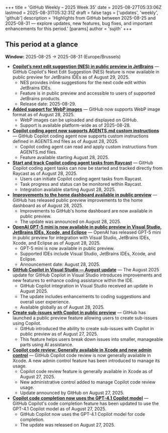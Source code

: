 +++
title = 'GitHub Weekly – 2025 Week 35'
date = 2025-08-27T05:33:06Z
lastmod = 2025-08-31T05:32:31Z
draft = false
tags = ['updates', 'weekly', 'github']
description = 'Highlights from GitHub between 2025-08-25 and 2025-08-31 — explore updates, new features, bug fixes, and important enhancements for this period.'
[params]
    author = 'sujith'
+++
## This period at a glance

**Window:** 2025-08-25 → 2025-08-31 (Europe/Brussels)

- **[Copilot’s next edit suggestion (NES) in public preview in JetBrains](https://github.blog/changelog/2025-08-29-copilots-next-edit-suggestion-nes-in-public-preview-in-jetbrains)** — GitHub Copilot's Next Edit Suggestion (NES) feature is now available in public preview for JetBrains IDEs as of August 29, 2025.
  - NES provides inline suggestions for the next code edit within JetBrains IDEs.
  - Feature is in public preview and accessible to users of supported JetBrains products.
  - Release date: 2025-08-29.
- **[Added support for WebP images](https://github.blog/changelog/2025-08-28-added-support-for-webp-images)** — GitHub now supports WebP image format as of August 28, 2025.
  - WebP images can be uploaded and displayed on GitHub.
  - Support is available platform-wide as of 2025-08-28.
- **[Copilot coding agent now supports AGENTS.md custom instructions](https://github.blog/changelog/2025-08-28-copilot-coding-agent-now-supports-agents-md-custom-instructions)** — GitHub Copilot coding agent now supports custom instructions defined in AGENTS.md files as of August 28, 2025.
  - Copilot coding agent can read and apply custom instructions from AGENTS.md files.
  - Feature available starting August 28, 2025.
- **[Start and track Copilot coding agent tasks from Raycast](https://github.blog/changelog/2025-08-28-start-and-track-copilot-coding-agent-tasks-from-raycast)** — GitHub Copilot coding agent tasks can now be started and tracked directly from Raycast as of August 28, 2025.
  - Users can initiate Copilot coding agent tasks from Raycast.
  - Task progress and status can be monitored within Raycast.
  - Integration available starting August 28, 2025.
- **[Improvements to the home dashboard available in public preview](https://github.blog/changelog/2025-08-28-improvements-to-the-home-dashboard-available-in-public-preview)** — GitHub has released public preview improvements to the home dashboard as of August 28, 2025.
  - Improvements to GitHub's home dashboard are now available in public preview.
  - The update was announced on August 28, 2025.
- **[OpenAI GPT-5 mini is now available in public preview in Visual Studio, JetBrains IDEs, Xcode, and Eclipse](https://github.blog/changelog/2025-08-28-openai-gpt-5-mini-is-now-available-in-public-preview-in-visual-studio-jetbrains-ides-xcode-and-eclipse)** — OpenAI has released GPT-5 mini in public preview for integration with Visual Studio, JetBrains IDEs, Xcode, and Eclipse as of August 28, 2025.
  - GPT-5 mini is now available in public preview.
  - Supported IDEs include Visual Studio, JetBrains IDEs, Xcode, and Eclipse.
  - Announcement date: August 28, 2025.
- **[GitHub Copilot in Visual Studio — August update](https://github.blog/changelog/2025-08-28-github-copilot-in-visual-studio-august-update)** — The August 2025 update for GitHub Copilot in Visual Studio introduces improvements and new features to enhance coding assistance within the IDE.
  - GitHub Copilot integration in Visual Studio received an update in August 2025.
  - The update includes enhancements to coding suggestions and overall user experience.
  - Available globally as of August 28, 2025.
- **[Create sub-issues with Copilot in public preview](https://github.blog/changelog/2025-08-27-create-sub-issues-with-copilot-in-public-preview)** — GitHub has launched a public preview feature allowing users to create sub-issues using Copilot.
  - GitHub introduced the ability to create sub-issues with Copilot in public preview as of August 27, 2025.
  - This feature helps users break down issues into smaller, manageable parts using AI assistance.
- **[Copilot code review: Generally available in Xcode and new admin control](https://github.blog/changelog/2025-08-27-copilot-code-review-generally-available-in-xcode-and-new-admin-control)** — GitHub Copilot code review is now generally available in Xcode. A new admin control feature has been introduced to manage its usage.
  - Copilot code review feature is generally available in Xcode as of August 27, 2025.
  - New administrative control added to manage Copilot code review usage.
  - Update announced by GitHub on August 27, 2025.
- **[Copilot code completion now uses the GPT-4.1 Copilot model](https://github.blog/changelog/2025-08-27-copilot-code-completion-now-uses-the-gpt-4-1-copilot-model)** — GitHub Copilot's code completion feature has been updated to use the GPT-4.1 Copilot model as of August 27, 2025.
  - GitHub Copilot now uses the GPT-4.1 Copilot model for code completion.
  - The update was released on August 27, 2025.


